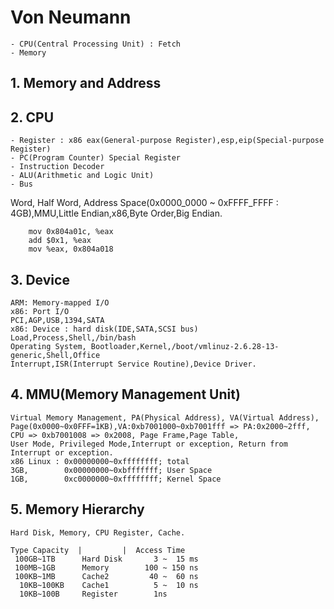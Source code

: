 # Von Neumann
	- CPU(Central Processing Unit) : Fetch
	- Memory

## 1. Memory and Address

## 2. CPU
	- Register : x86 eax(General-purpose Register),esp,eip(Special-purpose Register)
	- PC(Program Counter) Special Register
	- Instruction Decoder
	- ALU(Arithmetic and Logic Unit)
	- Bus

 Word, Half Word, Address Space(0x0000_0000 ~ 0xFFFF_FFFF : 4GB),MMU,Little Endian,x86,Byte Order,Big Endian.

```
	mov 0x804a01c, %eax
	add $0x1, %eax
	mov %eax, 0x804a018
```

## 3. Device
	ARM: Memory-mapped I/O
	x86: Port I/O
	PCI,AGP,USB,1394,SATA
	x86: Device : hard disk(IDE,SATA,SCSI bus)
	Load,Process,Shell,/bin/bash
	Operating System, Bootloader,Kernel,/boot/vmlinuz-2.6.28-13-generic,Shell,Office
	Interrupt,ISR(Interrupt Service Routine),Device Driver.

## 4. MMU(Memory Management Unit)
	Virtual Memory Management, PA(Physical Address), VA(Virtual Address),
	Page(0x0000~0x0FFF=1KB),VA:0xb7001000~0xb7001fff => PA:0x2000~2fff,
	CPU => 0xb7001008 => 0x2008, Page Frame,Page Table,
	User Mode, Privileged Mode,Interrupt or exception, Return from Interrupt or exception.
	x86 Linux : 0x00000000~0xffffffff; total
	3GB,        0x00000000~0xbfffffff; User Space
	1GB,        0xc0000000~0xffffffff; Kernel Space

## 5. Memory Hierarchy
	Hard Disk, Memory, CPU Register, Cache.

	Type Capacity  |         |  Access Time
	 100GB~1TB      Hard Disk       3 ~  15 ms
	 100MB~1GB      Memory        100 ~ 150 ns
	 100KB~1MB      Cache2         40 ~  60 ns
	  10KB~100KB    Cache1          5 ~  10 ns
	  10KB~100B     Register        1ns
